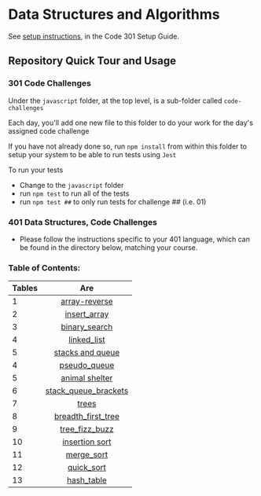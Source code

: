 # Data Structures and Algorithms

See [setup instructions](https://codefellows.github.io/setup-guide/code-301/3-code-challenges), in the Code 301 Setup Guide.

## Repository Quick Tour and Usage

### 301 Code Challenges

Under the `javascript` folder, at the top level, is a sub-folder called `code-challenges`

Each day, you'll add one new file to this folder to do your work for the day's assigned code challenge

If you have not already done so, run `npm install` from within this folder to setup your system to be able to run tests using `Jest`

To run your tests

- Change to the `javascript` folder
- run `npm test` to run all of the tests
- run `npm test ##` to only run tests for challenge ## (i.e. 01)

### 401 Data Structures, Code Challenges

- Please follow the instructions specific to your 401 language, which can be found in the directory below, matching your course.


### Table of Contents:


| Tables   |      Are      |  
|----------|:-------------:|
|1 |  [array-reverse](python/challenges/array-reverse/README.md) | 
|2 |  [insert_array](python/challenges/insert_array/README.md)      |
| 3 |  [binary_search](python/challenges/array_binary_search/README.md)|
| 4 |  [linked_list](python/challenges/linked_list/README.MD)|
| 5 |  [stacks and queue](https://github.com/ashrf288/data-structures-and-algorithms/blob/main/python/README.md)  |
| 4 | [pseudo_queue](python/challenges/pseudo_queue/README.md) |   
| 5 | [animal shelter](python/challenges/AnimalShelter/README.md) |   
| 6 | [stack_queue_brackets](python/challenges/stack_queue_brackets/README.md) |   
| 7 | [trees](python/challenges/trees/README.md) |   
| 8 | [breadth_first_tree](https://github.com/ashrf288/data-structures-and-algorithms/blob/main/python/challenges/tree_breadth_first/README.md) |   
| 9 |  [tree_fizz_buzz](python/challenges/tree_fizz_buzz/README.md)  |   
| 10 | [insertion sort](python/challenges/insertion_sort/README.md) |   
| 11 | [merge_sort](https://github.com/ashrf288/data-structures-and-algorithms/blob/main/python/challenges/mergeSort/README.md) |   
| 12 | [quick_sort](/python/challenges/quickSort/README.MD) |   
| 13 | [hash_table](/python/challenges/hashtable/README.md) |   
